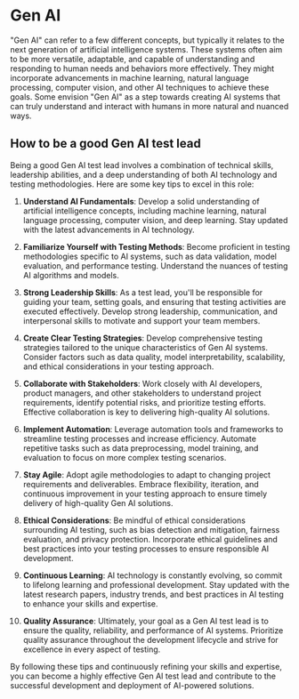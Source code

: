 # Gen AI

"Gen AI" can refer to a few different concepts, but typically it relates to the next generation of artificial intelligence systems. These systems often aim to be more versatile, adaptable, and capable of understanding and responding to human needs and behaviors more effectively. They might incorporate advancements in machine learning, natural language processing, computer vision, and other AI techniques to achieve these goals. Some envision "Gen AI" as a step towards creating AI systems that can truly understand and interact with humans in more natural and nuanced ways.

## How to be a good Gen AI test lead

Being a good Gen AI test lead involves a combination of technical skills, leadership abilities, and a deep understanding of both AI technology and testing methodologies. Here are some key tips to excel in this role:

1. **Understand AI Fundamentals**: Develop a solid understanding of artificial intelligence concepts, including machine learning, natural language processing, computer vision, and deep learning. Stay updated with the latest advancements in AI technology.

2. **Familiarize Yourself with Testing Methods**: Become proficient in testing methodologies specific to AI systems, such as data validation, model evaluation, and performance testing. Understand the nuances of testing AI algorithms and models.

3. **Strong Leadership Skills**: As a test lead, you'll be responsible for guiding your team, setting goals, and ensuring that testing activities are executed effectively. Develop strong leadership, communication, and interpersonal skills to motivate and support your team members.

4. **Create Clear Testing Strategies**: Develop comprehensive testing strategies tailored to the unique characteristics of Gen AI systems. Consider factors such as data quality, model interpretability, scalability, and ethical considerations in your testing approach.

5. **Collaborate with Stakeholders**: Work closely with AI developers, product managers, and other stakeholders to understand project requirements, identify potential risks, and prioritize testing efforts. Effective collaboration is key to delivering high-quality AI solutions.

6. **Implement Automation**: Leverage automation tools and frameworks to streamline testing processes and increase efficiency. Automate repetitive tasks such as data preprocessing, model training, and evaluation to focus on more complex testing scenarios.

7. **Stay Agile**: Adopt agile methodologies to adapt to changing project requirements and deliverables. Embrace flexibility, iteration, and continuous improvement in your testing approach to ensure timely delivery of high-quality Gen AI solutions.

8. **Ethical Considerations**: Be mindful of ethical considerations surrounding AI testing, such as bias detection and mitigation, fairness evaluation, and privacy protection. Incorporate ethical guidelines and best practices into your testing processes to ensure responsible AI development.

9. **Continuous Learning**: AI technology is constantly evolving, so commit to lifelong learning and professional development. Stay updated with the latest research papers, industry trends, and best practices in AI testing to enhance your skills and expertise.

10. **Quality Assurance**: Ultimately, your goal as a Gen AI test lead is to ensure the quality, reliability, and performance of AI systems. Prioritize quality assurance throughout the development lifecycle and strive for excellence in every aspect of testing.

By following these tips and continuously refining your skills and expertise, you can become a highly effective Gen AI test lead and contribute to the successful development and deployment of AI-powered solutions.
